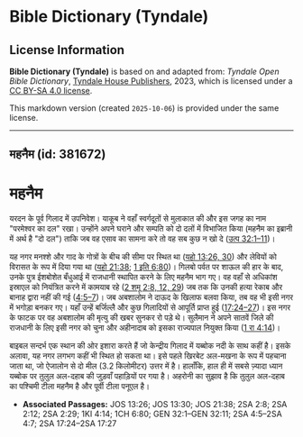 # Bible Dictionary (Tyndale)

## License Information

**Bible Dictionary (Tyndale)** is based on and adapted from: _Tyndale Open Bible Dictionary_, [Tyndale House Publishers](https://tyndaleopenresources.com/), 2023, which is licensed under a [CC BY-SA 4.0 license](https://creativecommons.org/licenses/by-sa/4.0/legalcode.en).

This markdown version (created `2025-10-06`) is provided under the same license.



--------------------------------

## महनैम (id: 381672)

महनैम
=====

यरदन के पूर्व गिलाद में उपनिवेश। याकूब ने वहाँ स्वर्गदूतों से मुलाकात की और इस जगह का नाम "परमेश्वर का दल" रखा। उन्होंने अपने घराने और सम्पति को दो दलों में विभाजित किया (महनैम का इब्रानी में अर्थ है "दो दल") ताकि जब वह एसाव का सामना करे तो वह सब कुछ न खो दे ([उत्प 32:1–11](https://ref.ly/Gen32:1-Gen32:11))।

यह नगर मनश्शे और गाद के गोत्रों के बीच की सीमा पर स्थित था ([यहो 13:26, 30](https://ref.ly/Josh13:26,Josh13:30)) और लेवियों को विरासत के रूप में दिया गया था ([यहो 21:38](https://ref.ly/Josh21:38); [1 इति 6:80](https://ref.ly/1Chr6:80))। गिलबो पर्वत पर शाऊल की हार के बाद, उनके पुत्र ईशबोशेत बँधुआई में राजधानी स्थापित करने के लिए महनैम भाग गए। वह वहाँ से अधिकांश इस्राएल को नियंत्रित करने में कामयाब रहे ([2 शमू 2:8, 12, 29](https://ref.ly/2Sam2:8,2Sam2:12,2Sam2:29)) जब तक कि उनकी हत्या रेकाब और बानाह द्वारा नहीं की गई ([4:5–7](https://ref.ly/2Sam4:5-2Sam4:7))। जब अबशालोम ने दाऊद के खिलाफ बलवा किया, तब वह भी इसी नगर में भगोड़ा बनकर गए। यहाँ उन्हें बर्जिल्लै और कुछ गिलादियों से आपूर्ति प्राप्त हुई ([17:24–27](https://ref.ly/2Sam17:24-2Sam17:27))। इस नगर के फाटक पर वह अबशालोम की मृत्यु की खबर सुनकर रो पड़े थे। सुलैमान ने अपने सातवें जिले की राजधानी के लिए इसी नगर को चुना और अहीनादाब को इसका राज्यपाल नियुक्त किया ([1 रा 4:14](https://ref.ly/1Kgs4:14))।

बाइबल सन्दर्भ एक स्थान की ओर इशारा करते हैं जो केन्द्रीय गिलाद में यब्बोक नदी के साथ कहीं है। इसके अलावा, यह नगर लगभग कहीं भी स्थित हो सकता था। इसे पहले खिरबेट अल\-मखना के रूप में पहचाना जाता था, जो ऐजालोन से दो मील (3\.2 किलोमीटर) उत्तर में है। हालाँकि, हाल ही में सबसे ज़्यादा ध्यान यब्बोक पर तुलुल अल\-दहाब की जुड़वाँ पहाड़ियों पर गया है। अहरोनी का सुझाव है कि तुलुल अल\-दहाब का पश्चिमी टीला महनैम है और पूर्वी टीला पनूएल है।

* **Associated Passages:** JOS 13:26; JOS 13:30; JOS 21:38; 2SA 2:8; 2SA 2:12; 2SA 2:29; 1KI 4:14; 1CH 6:80; GEN 32:1–GEN 32:11; 2SA 4:5–2SA 4:7; 2SA 17:24–2SA 17:27

